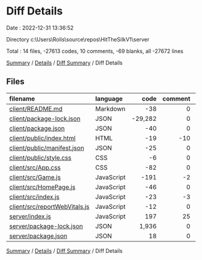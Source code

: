 # Diff Details

Date : 2022-12-31 13:36:52

Directory c:\\Users\\Rolis\\source\\repos\\HitTheSilkV1\\server

Total : 14 files,  -27613 codes, 10 comments, -69 blanks, all -27672 lines

[Summary](results.md) / [Details](details.md) / [Diff Summary](diff.md) / Diff Details

## Files
| filename | language | code | comment | blank | total |
| :--- | :--- | ---: | ---: | ---: | ---: |
| [client/README.md](/client/README.md) | Markdown | -38 | 0 | -33 | -71 |
| [client/package-lock.json](/client/package-lock.json) | JSON | -29,282 | 0 | -1 | -29,283 |
| [client/package.json](/client/package.json) | JSON | -40 | 0 | -1 | -41 |
| [client/public/index.html](/client/public/index.html) | HTML | -19 | -10 | -1 | -30 |
| [client/public/manifest.json](/client/public/manifest.json) | JSON | -25 | 0 | -1 | -26 |
| [client/public/style.css](/client/public/style.css) | CSS | -6 | 0 | -1 | -7 |
| [client/src/App.css](/client/src/App.css) | CSS | -82 | 0 | -18 | -100 |
| [client/src/Game.js](/client/src/Game.js) | JavaScript | -191 | -2 | -19 | -212 |
| [client/src/HomePage.js](/client/src/HomePage.js) | JavaScript | -46 | 0 | -7 | -53 |
| [client/src/index.js](/client/src/index.js) | JavaScript | -23 | -3 | -4 | -30 |
| [client/src/reportWebVitals.js](/client/src/reportWebVitals.js) | JavaScript | -12 | 0 | -2 | -14 |
| [server/index.js](/server/index.js) | JavaScript | 197 | 25 | 17 | 239 |
| [server/package-lock.json](/server/package-lock.json) | JSON | 1,936 | 0 | 1 | 1,937 |
| [server/package.json](/server/package.json) | JSON | 18 | 0 | 1 | 19 |

[Summary](results.md) / [Details](details.md) / [Diff Summary](diff.md) / Diff Details